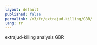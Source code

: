 ```yaml
---
layout: default
published: false
permalink: /v3/fr/extrajud-killing/GBR/
lang: fr
---
```


extrajud-killing analysis GBR
